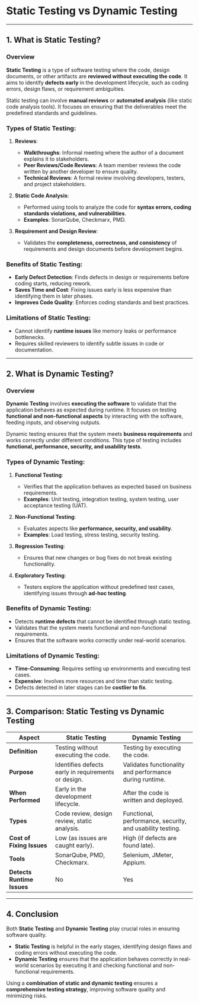 # Static Testing vs Dynamic Testing

---

## 1. **What is Static Testing?**

### Overview
**Static Testing** is a type of software testing where the code, design documents, or other artifacts are **reviewed without executing the code**. It aims to identify **defects early** in the development lifecycle, such as coding errors, design flaws, or requirement ambiguities.

Static testing can involve **manual reviews** or **automated analysis** (like static code analysis tools). It focuses on ensuring that the deliverables meet the predefined standards and guidelines.

### Types of Static Testing:
1. **Reviews**:
   - **Walkthroughs**: Informal meeting where the author of a document explains it to stakeholders.
   - **Peer Reviews/Code Reviews**: A team member reviews the code written by another developer to ensure quality.
   - **Technical Reviews**: A formal review involving developers, testers, and project stakeholders.

2. **Static Code Analysis**:
   - Performed using tools to analyze the code for **syntax errors, coding standards violations, and vulnerabilities**.
   - **Examples**: SonarQube, Checkmarx, PMD.

3. **Requirement and Design Review**:
   - Validates the **completeness, correctness, and consistency** of requirements and design documents before development begins.

### Benefits of Static Testing:
- **Early Defect Detection**: Finds defects in design or requirements before coding starts, reducing rework.
- **Saves Time and Cost**: Fixing issues early is less expensive than identifying them in later phases.
- **Improves Code Quality**: Enforces coding standards and best practices.

### Limitations of Static Testing:
- Cannot identify **runtime issues** like memory leaks or performance bottlenecks.
- Requires skilled reviewers to identify subtle issues in code or documentation.

---

## 2. **What is Dynamic Testing?**

### Overview
**Dynamic Testing** involves **executing the software** to validate that the application behaves as expected during runtime. It focuses on testing **functional and non-functional aspects** by interacting with the software, feeding inputs, and observing outputs.

Dynamic testing ensures that the system meets **business requirements** and works correctly under different conditions. This type of testing includes **functional, performance, security, and usability tests**.

### Types of Dynamic Testing:
1. **Functional Testing**:
   - Verifies that the application behaves as expected based on business requirements.
   - **Examples**: Unit testing, integration testing, system testing, user acceptance testing (UAT).

2. **Non-Functional Testing**:
   - Evaluates aspects like **performance, security, and usability**.
   - **Examples**: Load testing, stress testing, security testing.

3. **Regression Testing**:
   - Ensures that new changes or bug fixes do not break existing functionality.

4. **Exploratory Testing**:
   - Testers explore the application without predefined test cases, identifying issues through **ad-hoc testing**.

### Benefits of Dynamic Testing:
- Detects **runtime defects** that cannot be identified through static testing.
- Validates that the system meets functional and non-functional requirements.
- Ensures that the software works correctly under real-world scenarios.

### Limitations of Dynamic Testing:
- **Time-Consuming**: Requires setting up environments and executing test cases.
- **Expensive**: Involves more resources and time than static testing.
- Defects detected in later stages can be **costlier to fix**.

---

## 3. **Comparison: Static Testing vs Dynamic Testing**

| **Aspect**              | **Static Testing**                        | **Dynamic Testing**                        |
|-------------------------|-------------------------------------------|-------------------------------------------|
| **Definition**           | Testing without executing the code.       | Testing by executing the code.            |
| **Purpose**              | Identifies defects early in requirements or design. | Validates functionality and performance during runtime. |
| **When Performed**       | Early in the development lifecycle.       | After the code is written and deployed.   |
| **Types**                | Code review, design review, static analysis. | Functional, performance, security, and usability testing. |
| **Cost of Fixing Issues**| Low (as issues are caught early).         | High (if defects are found late).         |
| **Tools**                | SonarQube, PMD, Checkmarx.                | Selenium, JMeter, Appium.                 |
| **Detects Runtime Issues**| No                                        | Yes                                       |

---

## 4. **Conclusion**

Both **Static Testing** and **Dynamic Testing** play crucial roles in ensuring software quality. 

- **Static Testing** is helpful in the early stages, identifying design flaws and coding errors without executing the code. 
- **Dynamic Testing** ensures that the application behaves correctly in real-world scenarios by executing it and checking functional and non-functional requirements.

Using a **combination of static and dynamic testing** ensures a **comprehensive testing strategy**, improving software quality and minimizing risks.
